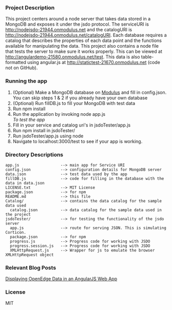 ### Project Description
This project centers around a node server that takes data stored in a MongoDB and exposes it under the jsdo protocol. The serviceURI is http://nodejsdo-21944.onmodulus.net and the catalogURI is http://nodejsdo-21944.onmodulus.net/catalogURI. Each database requires a catalog that describes the properties of each data point and the functions available for manipulating the data. This project also contains a node file that tests the server to make sure it works properly. This can be viewed at http://angulardemo-21580.onmodulus.net/test. This data is also table-formatted using angular.js at http://statictest-21670.onmodulus.net (code not on GitHub).

### Running the app

1. (Optional) Make a MongoDB database on [Modulus](http://modulus.io) and fill in config.json. You can skip steps 1 & 2 if you already have your own database<br/>
2. (Optional) Run fillDB.js to fill your MongoDB with test data<br/>
3. Run npm install <br/>
4. Run the application by invoking node app.js <br/>
*To test the app*
5. Fill in your service and catalog uri's in jsdoTester/app.js
6. Run npm install in jsdoTester/ <br/>
7. Run jsdoTester/app.js using node <br />
8. Navigate to localhost:3000/test to see if your app is working. <br />

### Directory Descriptions

    app.js                  --> main app for Service URI
    config.json             --> configuration details for MongoDB server
    data.json               --> test data used by the app
    fillDB.js               --> code for filling in the database with the data in data.json
    LICENSE.txt             --> MIT License
    package.json            --> for npm
    README.md               --> this file
    Catalog/                --> contains the data catalog for the sample data used
      catalog.json          --> data catalog for the sample data used in the project
    jsdoTester/             --> for testing the functionality of the jsdo server
      app.js                --> route for serving JSON. This is simulating Corticon.
      package.json          --> for npm
      progress.js           --> Progress code for working with JSDO
      progress.session.js   --> Progress code for working with JSDO
      XMLHttpRequest.js     --> Wrapper for js to emulate the browser XMLHttpRequest object

### Relevant Blog Posts
[Displaying OpenEdge Data in an AngularJS Web App](http://dcinglis.wordpress.com/2014/08/19/display-openedge-data-in-an-angularjs-web-app/)	

### License
MIT

